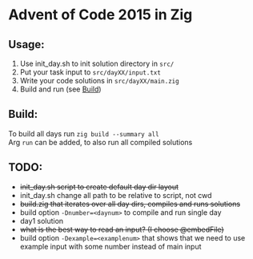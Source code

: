 # Advent of Code 2015 in Zig

## Usage:
1. Use init_day.sh to init solution directory in `src/`
2. Put your task input to `src/dayXX/input.txt`
3. Write your code solutions in `src/dayXX/main.zig`
4. Build and run (see [Build](#build))

## Build:
To build all days run ```zig build --summary all```  
Arg `run` can be added, to also run all compiled solutions

## TODO:

- ~~init_day.sh script to create default day dir layout~~
- init_day.sh change all path to be relative to script, not cwd
- ~~build.zig that iterates over all day dirs, compiles and runs solutions~~
- build option `-Dnumber=<daynum>` to compile and run single day
- day1 solution
- ~~what is the best way to read an input? (I choose @embedFile)~~
- build option `-Dexample=<examplenum>` that shows that we need to use example input with some number instead of main input
